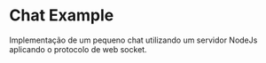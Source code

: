 # Chat Example
Implementação de um pequeno chat utilizando um servidor NodeJs aplicando o protocolo de web socket.
